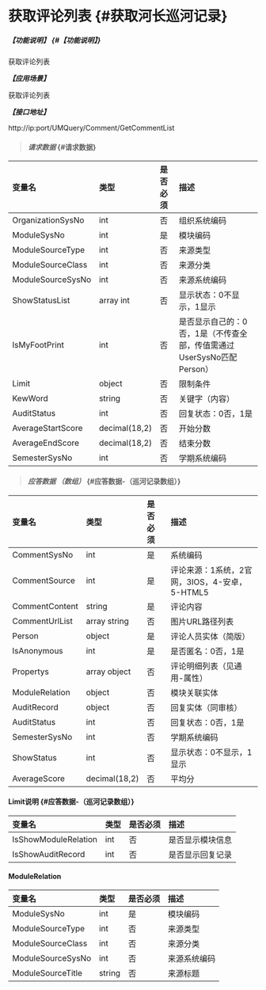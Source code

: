 # 获取评论列表 {#获取河长巡河记录}

##### _【功能说明】_ {#【功能说明】}

获取评论列表

_**【应用场景】**_

获取评论列表

_**【接口地址】**_

http://ip:port/UMQuery/Comment/GetCommentList

> #### _请求数据_ {#请求数据}

| 变量名 | 类型 | 是否必须 | 描述 |
| :--- | :--- | :--- | :--- |
| OrganizationSysNo | int | 否 | 组织系统编码 |
| ModuleSysNo | int | 是 | 模块编码 |
| ModuleSourceType | int | 否 | 来源类型 |
| ModuleSourceClass | int | 否 | 来源分类 |
| ModuleSourceSysNo | int | 否 | 来源系统编码 |
| ShowStatusList | array int | 否 | 显示状态：0不显示，1显示 |
| IsMyFootPrint | int | 否 | 是否显示自己的：0否，1是（不传查全部，传值需通过UserSysNo匹配Person） |
| Limit | object | 否 | 限制条件 |
| KewWord | string | 否 | 关键字（内容） |
| AuditStatus | int | 否 | 回复状态：0否，1是 |
| AverageStartScore | decimal\(18,2\) | 否 | 开始分数 |
| AverageEndScore | decimal\(18,2\) | 否 | 结束分数 |
| SemesterSysNo | int | 否 | 学期系统编码 |


> #### _应答数据 （数组）_ {#应答数据-（巡河记录数组）}

| 变量名 | 类型 | 是否必须 | 描述 |
| :--- | :--- | :--- | :--- |
| CommentSysNo | int | 是 | 系统编码 |
| CommentSource | int | 是 | 评论来源：1系统，2官网，3IOS，4-安卓，5-HTML5 |
| CommentContent | string | 是 | 评论内容 |
| CommentUrlList | array string | 否 | 图片URL路径列表 |
| Person | object | 是 | 评论人员实体（简版） |
| IsAnonymous | int | 是 | 是否匿名：0否，1是 |
| Propertys | array object | 否 | 评论明细列表（见通用-属性） |
| ModuleRelation | object | 否 | 模块关联实体 |
| AuditRecord | object | 否 | 回复实体（同审核） |
| AuditStatus | int | 否 | 回复状态：0否，1是 |
| SemesterSysNo | int | 否 | 学期系统编码 |
| ShowStatus| int | 否 | 显示状态：0不显示，1显示 |
| AverageScore | decimal\(18,2\) | 否 | 平均分 |



#### Limit说明 {#应答数据-（巡河记录数组）}

| 变量名 | 类型 | 是否必须 | 描述 |
| :--- | :--- | :--- | :--- |
| IsShowModuleRelation | int | 否 | 是否显示模块信息 |
| IsShowAuditRecord | int | 否 | 是否显示回复记录 |

#### ModuleRelation 

| 变量名 | 类型 | 是否必须 | 描述 |
| :--- | :--- | :--- | :--- |
| ModuleSysNo | int | 是 | 模块编码 |
| ModuleSourceType | int | 否 | 来源类型 |
| ModuleSourceClass | int | 否 | 来源分类 |
| ModuleSourceSysNo | int | 否 | 来源系统编码 |
| ModuleSourceTitle| string| 否 | 来源标题|







